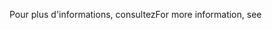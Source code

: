 <span data-ttu-id="a137d-101">Pour plus d'informations, consultez</span><span class="sxs-lookup"><span data-stu-id="a137d-101">For more information, see</span></span>